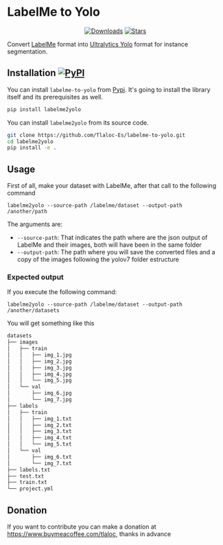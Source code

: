 # LabelMe to Yolo

<div align="center">

[![Downloads](https://static.pepy.tech/personalized-badge/labelme-to-yolo?period=month&units=international_system&left_color=grey&right_color=blue&left_text=PyPi%20Downloads)](https://pepy.tech/project/labelme-to-yolo)
[![Stars](https://img.shields.io/github/stars/Tlaloc-Es/labelme-to-yolo?color=yellow&style=flat)](https://github.com/Tlaloc-Es/labelme-to-yolo/stargazers)

</div>

Convert [LabelMe](https://github.com/wkentaro/labelme) format into [Ultralytics Yolo](https://github.com/ultralytics/ultralytics) format for instance segmentation.

## Installation [![PyPI](https://img.shields.io/pypi/v/labelme2yolo.svg)](https://pypi.org/project/labelme2yolo/)

You can install `labelme-to-yolo` from [Pypi](https://pypi.org/project/labelme-to-yolo/). It's going to install the library itself and its prerequisites as well.

```bash
pip install labelme2yolo
```

You can install `labelme2yolo` from its source code.

```bash
git clone https://github.com/Tlaloc-Es/labelme-to-yolo.git
cd labelme2yolo
pip install -e .
```

## Usage

First of all, make your dataset with LabelMe, after that call to the following command

`labelme2yolo --source-path /labelme/dataset --output-path /another/path`

The arguments are:

- `--source-path`: That indicates the path where are the json output of LabelMe and their images, both will have been in the same folder
- `--output-path`: The path where you will save the converted files and a copy of the images following the yolov7 folder estructure

### Expected output

If you execute the following command:

`labelme2yolo --source-path /labelme/dataset --output-path /another/datasets`

You will get something like this

```bash
datasets
├── images
│   ├── train
│   │   ├── img_1.jpg
│   │   ├── img_2.jpg
│   │   ├── img_3.jpg
│   │   ├── img_4.jpg
│   │   └── img_5.jpg
│   └── val
│       ├── img_6.jpg
│       └── img_7.jpg
├── labels
│   ├── train
│   │   ├── img_1.txt
│   │   ├── img_2.txt
│   │   ├── img_3.txt
│   │   ├── img_4.txt
│   │   └── img_5.txt
│   └── val
│       ├── img_6.txt
│       └── img_7.txt
├── labels.txt
├── test.txt
├── train.txt
└── project.yml
```

## Donation

If you want to contribute you can make a donation at https://www.buymeacoffee.com/tlaloc, thanks in advance
